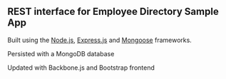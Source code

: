 REST interface for Employee Directory Sample App
---------------------


Built using the [Node.js](http://nodejs.org/), [Express.js](http://expressjs.com/) and [Mongoose](http://mongoosejs.com/index.html) frameworks.

Persisted with a MongoDB database

Updated with Backbone.js and Bootstrap frontend
